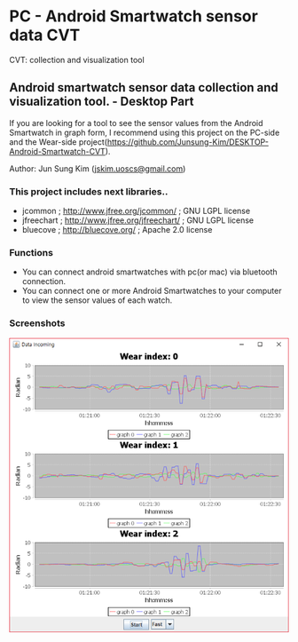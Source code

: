 PC - Android Smartwatch sensor data CVT
=============
CVT: collection and visualization tool

## Android smartwatch sensor data collection and visualization tool. - Desktop Part

If you are looking for a tool to see the sensor values from the Android Smartwatch in graph form,
I recommend using this project on the PC-side and the Wear-side project(https://github.com/Junsung-Kim/DESKTOP-Android-Smartwatch-CVT).

Author: Jun Sung Kim (jskim.uoscs@gmail.com) 

### This project includes next libraries..
 - jcommon ; http://www.jfree.org/jcommon/ ; GNU LGPL license
 - jfreechart ; http://www.jfree.org/jfreechart/ ; GNU LGPL license
 - bluecove ; http://bluecove.org/ ; Apache 2.0 license

### Functions
 - You can connect android smartwatches with pc(or mac) via bluetooth connection.
 - You can connect one or more Android Smartwatches to your computer to view the sensor values of each watch.
 
### Screenshots

![Screenshot.PNG](https://github.com/Junsung-Kim/DESKTOP-Android-Smartwatch-CVT/blob/master/Screenshot.PNG "Screenshot.PNG")
